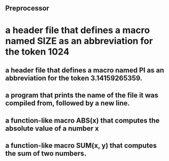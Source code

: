 ## Preprocessor
# a header file that defines a macro named SIZE as an abbreviation for the token 1024
## a header file that defines a macro named PI as an abbreviation for the token 3.14159265359.
## a program that prints the name of the file it was compiled from, followed by a new line.
## a function-like macro ABS(x) that computes the absolute value of a number x
##  a function-like macro SUM(x, y) that computes the sum of two numbers.
